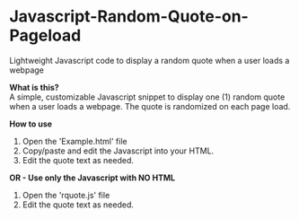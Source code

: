 # Javascript-Random-Quote-on-Pageload
Lightweight Javascript code to display a random quote when a user loads a webpage

<b>What is this?</b><br/>
A simple, customizable Javascript snippet to display one (1) random quote when a user loads a webpage. The quote is randomized on each page load.

<b>How to use</b><br/>
<ol>
<li>Open the 'Example.html' file</li>
<li>Copy/paste and edit the Javascript into your HTML.</li>
<li>Edit the quote text as needed.</li>
</ol>

<b>OR - Use only the Javascript with NO HTML</b>
<ol>
<li>Open the 'rquote.js' file</li>
<li>Edit the quote text as needed.</li>
</ol>

